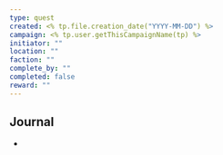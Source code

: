 ```yaml
---
type: quest
created: <% tp.file.creation_date("YYYY-MM-DD") %>
campaign: <% tp.user.getThisCampaignName(tp) %>
initiator: ""
location: ""
faction: ""
complete_by: ""
completed: false
reward: ""
---
```


## Journal

- 

